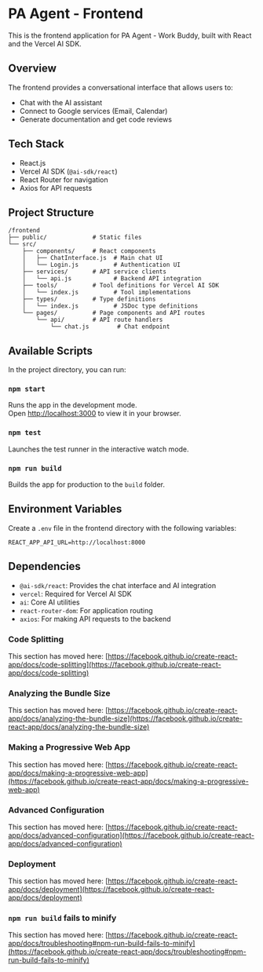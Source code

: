 # PA Agent - Frontend

This is the frontend application for PA Agent - Work Buddy, built with React and the Vercel AI SDK.

## Overview

The frontend provides a conversational interface that allows users to:
- Chat with the AI assistant
- Connect to Google services (Email, Calendar)
- Generate documentation and get code reviews

## Tech Stack

- React.js
- Vercel AI SDK (`@ai-sdk/react`)
- React Router for navigation
- Axios for API requests

## Project Structure

```
/frontend
├── public/             # Static files
└── src/
    ├── components/     # React components
    │   ├── ChatInterface.js  # Main chat UI
    │   └── Login.js          # Authentication UI
    ├── services/       # API service clients
    │   └── api.js            # Backend API integration
    ├── tools/          # Tool definitions for Vercel AI SDK
    │   └── index.js          # Tool implementations
    ├── types/          # Type definitions
    │   └── index.js          # JSDoc type definitions
    └── pages/          # Page components and API routes
        └── api/        # API route handlers
            └── chat.js        # Chat endpoint
```

## Available Scripts

In the project directory, you can run:

### `npm start`

Runs the app in the development mode.\
Open [http://localhost:3000](http://localhost:3000) to view it in your browser.

### `npm test`

Launches the test runner in the interactive watch mode.

### `npm run build`

Builds the app for production to the `build` folder.

## Environment Variables

Create a `.env` file in the frontend directory with the following variables:

```
REACT_APP_API_URL=http://localhost:8000
```

## Dependencies

- `@ai-sdk/react`: Provides the chat interface and AI integration
- `vercel`: Required for Vercel AI SDK
- `ai`: Core AI utilities
- `react-router-dom`: For application routing
- `axios`: For making API requests to the backend

### Code Splitting

This section has moved here: [https://facebook.github.io/create-react-app/docs/code-splitting](https://facebook.github.io/create-react-app/docs/code-splitting)

### Analyzing the Bundle Size

This section has moved here: [https://facebook.github.io/create-react-app/docs/analyzing-the-bundle-size](https://facebook.github.io/create-react-app/docs/analyzing-the-bundle-size)

### Making a Progressive Web App

This section has moved here: [https://facebook.github.io/create-react-app/docs/making-a-progressive-web-app](https://facebook.github.io/create-react-app/docs/making-a-progressive-web-app)

### Advanced Configuration

This section has moved here: [https://facebook.github.io/create-react-app/docs/advanced-configuration](https://facebook.github.io/create-react-app/docs/advanced-configuration)

### Deployment

This section has moved here: [https://facebook.github.io/create-react-app/docs/deployment](https://facebook.github.io/create-react-app/docs/deployment)

### `npm run build` fails to minify

This section has moved here: [https://facebook.github.io/create-react-app/docs/troubleshooting#npm-run-build-fails-to-minify](https://facebook.github.io/create-react-app/docs/troubleshooting#npm-run-build-fails-to-minify)
